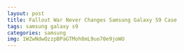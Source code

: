 ```yaml
---
layout: post
title: Fallout War Never Changes Samsung Galaxy S9 Case
tags: samsung galaxy s9
categories: samsung
img: 1WZwNdwOzzpBPaGTMoh8mL9uo70e9joWU
---
```

